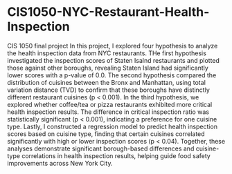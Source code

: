 # CIS1050-NYC-Restaurant-Health-Inspection
CIS 1050 final project
In this project, I explored four hypothesis to analyze the health inspection data from NYC restaurants. THe first hypothesis investigated the inspection scores of Staten Isalnd restaurants and plotted those against other boroughs, revealing Staten Island had significantly lower scores with a p-value of 0.0. The second hypothesis compared the distribution of cuisines between the Bronx and Manhattan, using total variation distance (TVD) to confirm that these boroughs have distinctly different restaurant cuisines (p < 0.001). In the third hypothesis, we explored whether coffee/tea or pizza restaurants exhibited more critical health inspection results. The difference in critical inspection ratio was statistically significant (p < 0.001), indicating a preference for one cuisine type. Lastly, I constructed a regression model to predict health inspection scores based on cuisine type, finding that certain cuisines correlated significantly with high or lower inspection scores (p < 0.04). Together, these analyses demonstrate significant borough-based differences and cuisine-type correlations in health inspection results, helping guide food safety improvements across New York City.
